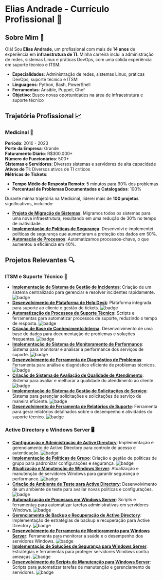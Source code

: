 # Elias Andrade - Currículo Profissional 🚀

## Sobre Mim 🌟

Olá! Sou **Elias Andrade**, um profissional com mais de **14 anos** de experiência em **infraestrutura de TI**. Minha carreira inclui a administração de redes, sistemas Linux e práticas DevOps, com uma sólida experiência em suporte técnico e ITSM.

- **Especialidades**: Administração de redes, sistemas Linux, práticas DevOps, suporte técnico e ITSM
- **Linguagens**: Python, Bash, PowerShell
- **Ferramentas**: Ansible, Puppet, Chef
- **Objetivo**: Busco novas oportunidades na área de infraestrutura e suporte técnico

## Trajetória Profissional 📈

### Medicinal 💊

**Período**: 2010 - 2023  
**Porte da Empresa**: Grande  
**Faturamento Diário**: R$300.000+  
**Número de Funcionários**: 500+  
**Sistemas e Servidores**: Diversos sistemas e servidores de alta capacidade  
**Ativos de TI**: Diversos ativos de TI críticos  
**Métricas de Tickets**:  
- **Tempo Médio de Resposta Remoto**: 5 minutos para 90% dos problemas  
- **Percentual de Problemas Documentados e Catalogados**: 100%

Durante minha trajetória na Medicinal, liderei mais de **100 projetos** significativos, incluindo:

- **[Projeto de Migração de Sistemas](#)**: Migramos todos os sistemas para uma nova infraestrutura, resultando em uma redução de 30% no tempo de inatividade.
- **[Implementação de Políticas de Segurança](#)**: Desenvolvi e implementei políticas de segurança que aumentaram a proteção dos dados em 50%.
- **[Automação de Processos](#)**: Automatizamos processos-chave, o que aumentou a eficiência em 40%.

## Projetos Relevantes 🔍

### ITSM e Suporte Técnico 💼

- **[Implementação de Sistema de Gestão de Incidentes](#)**: Criação de um sistema centralizado para gerenciar e resolver incidentes rapidamente. ![badge](https://img.shields.io/badge/Status-Completed-brightgreen)
- **[Desenvolvimento de Plataforma de Help Desk](#)**: Plataforma integrada para suporte ao cliente e gestão de tickets. ![badge](https://img.shields.io/badge/Status-Completed-brightgreen)
- **[Automatização de Processos de Suporte Técnico](#)**: Scripts e ferramentas para automatizar processos de suporte, reduzindo o tempo de resposta. ![badge](https://img.shields.io/badge/Status-Completed-brightgreen)
- **[Criação de Base de Conhecimento Interna](#)**: Desenvolvimento de uma base de dados para documentação de problemas e soluções frequentes. ![badge](https://img.shields.io/badge/Status-Completed-brightgreen)
- **[Implementação de Sistema de Monitoramento de Performance](#)**: Sistema para monitorar e analisar a performance dos serviços de suporte. ![badge](https://img.shields.io/badge/Status-Completed-brightgreen)
- **[Desenvolvimento de Ferramenta de Diagnóstico de Problemas](#)**: Ferramenta para análise e diagnóstico eficiente de problemas técnicos. ![badge](https://img.shields.io/badge/Status-Completed-brightgreen)
- **[Criação de Sistema de Avaliação de Qualidade de Atendimento](#)**: Sistema para avaliar e melhorar a qualidade do atendimento ao cliente. ![badge](https://img.shields.io/badge/Status-Completed-brightgreen)
- **[Implementação de Sistema de Gestão de Solicitações de Serviço](#)**: Sistema para gerenciar solicitações e solicitações de serviço de maneira eficiente. ![badge](https://img.shields.io/badge/Status-Completed-brightgreen)
- **[Desenvolvimento de Ferramenta de Relatórios de Suporte](#)**: Ferramenta para gerar relatórios detalhados sobre o desempenho e atividades do suporte técnico. ![badge](https://img.shields.io/badge/Status-Completed-brightgreen)

### Active Directory e Windows Server 🖥️

- **[Configuração e Administração de Active Directory](#)**: Implementação e gerenciamento de Active Directory para controle de acesso e autenticação. ![badge](https://img.shields.io/badge/Status-Completed-brightgreen)
- **[Implementação de Políticas de Grupo](#)**: Criação e gestão de políticas de grupo para padronizar configurações e segurança. ![badge](https://img.shields.io/badge/Status-Completed-brightgreen)
- **[Atualização e Manutenção de Windows Server](#)**: Atualização e manutenção de servidores Windows para garantir segurança e performance. ![badge](https://img.shields.io/badge/Status-Completed-brightgreen)
- **[Criação de Ambiente de Teste para Active Directory](#)**: Desenvolvimento de um ambiente de teste para avaliar novas políticas e configurações. ![badge](https://img.shields.io/badge/Status-Completed-brightgreen)
- **[Automatização de Processos em Windows Server](#)**: Scripts e ferramentas para automatizar tarefas administrativas em servidores Windows. ![badge](https://img.shields.io/badge/Status-Completed-brightgreen)
- **[Gerenciamento de Backup e Recuperação de Active Directory](#)**: Implementação de estratégias de backup e recuperação para Active Directory. ![badge](https://img.shields.io/badge/Status-Completed-brightgreen)
- **[Desenvolvimento de Ferramenta de Monitoramento para Windows Server](#)**: Ferramenta para monitorar a saúde e o desempenho dos servidores Windows. ![badge](https://img.shields.io/badge/Status-Completed-brightgreen)
- **[Implementação de Soluções de Segurança para Windows Server](#)**: Estratégias e ferramentas para proteger servidores Windows contra ameaças. ![badge](https://img.shields.io/badge/Status-Completed-brightgreen)
- **[Desenvolvimento de Scripts de Manutenção para Windows Server](#)**: Scripts para automatizar tarefas de manutenção e gerenciamento de servidores. ![badge](https://img.shields.io/badge/Status-Completed-brightgreen)

